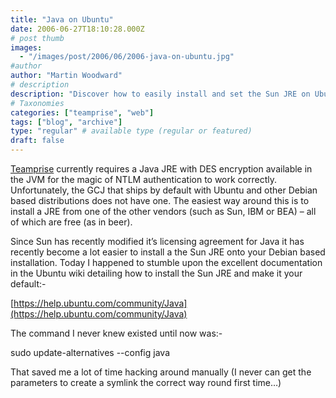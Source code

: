 ```yaml
---
title: "Java on Ubuntu"
date: 2006-06-27T18:10:28.000Z
# post thumb
images:
  - "/images/post/2006/06/2006-java-on-ubuntu.jpg"
#author
author: "Martin Woodward"
# description
description: "Discover how to easily install and set the Sun JRE on Ubuntu for seamless NTLM authentication with Teamprise."
# Taxonomies
categories: ["teamprise", "web"]
tags: ["blog", "archive"]
type: "regular" # available type (regular or featured)
draft: false
---
```


[Teamprise](http://www.teamprise.com/) currently requires a Java JRE with DES encryption available in the JVM for the magic of NTLM authentication to work correctly. Unfortunately, the GCJ that ships by default with Ubuntu and other Debian based distributions does not have one. The easiest way around this is to install a JRE from one of the other vendors (such as Sun, IBM or BEA) – all of which are free (as in beer).

Since Sun has recently modified it’s licensing agreement for Java it has recently become a lot easier to install a the Sun JRE onto your Debian based installation. Today I happened to stumble upon the excellent documentation in the Ubuntu wiki detailing how to install the Sun JRE and make it your default:-

[https://help.ubuntu.com/community/Java](https://help.ubuntu.com/community/Java)

The command I never knew existed until now was:-

sudo update-alternatives --config java

That saved me a lot of time hacking around manually (I never can get the parameters to create a symlink the correct way round first time…)
